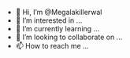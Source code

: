 - 👋 Hi, I’m @Megalakillerwal
- 👀 I’m interested in ...
- 🌱 I’m currently learning ...
- 💞️ I’m looking to collaborate on ...
- 📫 How to reach me ...

<!---
Megalakillerwal/Megalakillerwal is a ✨ special ✨ repository because its `README.md` (this file) appears on your GitHub profile.
You can click the Preview link to take a look at your changes.
--->
